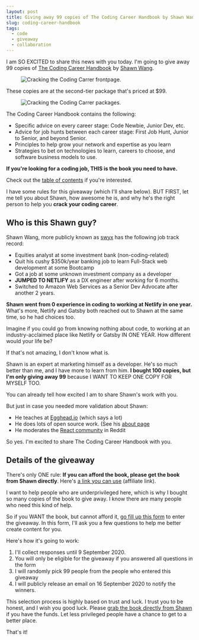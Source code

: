 ```yaml
---
layout: post
title: Giving away 99 copies of The Coding Career Handbook by Shawn Wang 
slug: coding-career-handbook
tags:
  - code
  - giveaway
  - collaboration
---
```


I am SO EXCITED to share this news with you today. I'm going to give away 99 copies of [The Coding Career Handbook][1] by [Shawn Wang][2]. 

<figure role="figure">
  <img src="/images/2020/ctcc/ctcc.png" alt="Cracking the Coding Carrer frontpage.">
</figure>

These copies are at the second-tier package that's priced at $99. 

<figure role="figure">
  <img src="/images/2020/ctcc/package.png" alt="Cracking the Coding Carrer packages.">
</figure>

<!-- more -->

The Coding Career Handbook contains the following: 

- Specific advice on every career stage: Code Newbie, Junior Dev, etc.  
- Advice for job hunts between each career stage: First Job Hunt, Junior to Senior, and beyond Senior. 
- Principles to help grow your network and expertise as you learn
- Strategies to bet on technologies to learn, careers to choose, and software business models to use. 

**If you're looking for a coding job, THIS is the book you need to have.** 

Check out the [table of contents][3] if you're interested. 

I have some rules for this giveaway (which I'll share below). BUT FIRST, let me tell you about Shawn, how awesome he is, and why he's the right person to help you **crack your coding career**. 

## Who is this Shawn guy?

Shawn Wang, more publicly known as [swyx][4] has the following job track record: 

- Equities analyst at some investment bank (non-coding-related)
- Quit his cushy $350k/year banking job to learn Full-Stack web development at some Bootcamp 
- Got a job at some unknown investment company as a developer 
- **JUMPED TO NETLIFY** as a DX engineer after working for 6 months. 
- Switched to Amazon Web Services as a Senior Dev Advocate after another 2 years. 

**Shawn went from 0 experience in coding to working at Netlify in one year.** What's more, Netlify and Gatsby both reached out to Shawn at the same time, so he had choices too. 

Imagine if you could go from knowing nothing about code, to working at an industry-acclaimed place like Netlify or Gatsby IN ONE YEAR. How different would your life be? 

If that's not amazing, I don't know what is. 

Shawn is an expert at marketing himself as a developer. He's so much better than me, and I have more to learn from him. **I bought 100 copies, but I'm only giving away 99** because I WANT TO KEEP ONE COPY FOR MYSELF TOO. 

You can already tell how excited I am to share Shawn's work with you. 

But just in case you needed more validation about Shawn: 

- He teaches at [Egghead.io][5] (which says a lot) 
- He does lots of open source work. (See his [about page][6]
- He moderates the [React community][7] in Reddit

So yes. I'm excited to share The Coding Career Handbook with you. 

## Details of the giveaway

There's only ONE rule: **If you can afford the book, please get the book from Shawn directly**. Here's [a link you can use][8] (affiliate link). 

I want to help people who are underprivileged here, which is why I bought so many copies of the book to give away. I know there are many people who need this kind of help. 

So if you WANT the book, but cannot afford it, [go fill up this form][9] to enter the giveaway. In this form, I'll ask you a few questions to help me better create content for you. 

Here's how it's going to work: 

1. I'll collect responses until 9 September 2020. 
2. You will only be eligible for the giveaway if you answered all questions in the form  
3. I will randomly pick 99 people from the people who entered this giveaway
4. I will publicly release an email on 16 September 2020 to notify the winners. 

This selection process is highly based on trust and luck. I trust you to be honest, and I wish you good luck. Please [grab the book directly from Shawn][10] if you have the funds. Let less privileged people have a chance to get to a better place. 

That's it! 

[1]:	http://learninpublic.org/?a=zell
[2]:	https://twitter.com/swyx
[3]:	https://www.learninpublic.org/toc?a=zell
[4]:	https://twitter.com/swyx
[5]:	https://egghead.io/instructors/shawn-wang
[6]:	https://www.swyx.io/about
[7]:	https://www.reddit.com/r/reactjs/
[8]:	http://learninpublic.org/?a=zell
[9]:	https://4eyes.io/s/9efRa/
[10]:	http://learninpublic.org/?a=zell